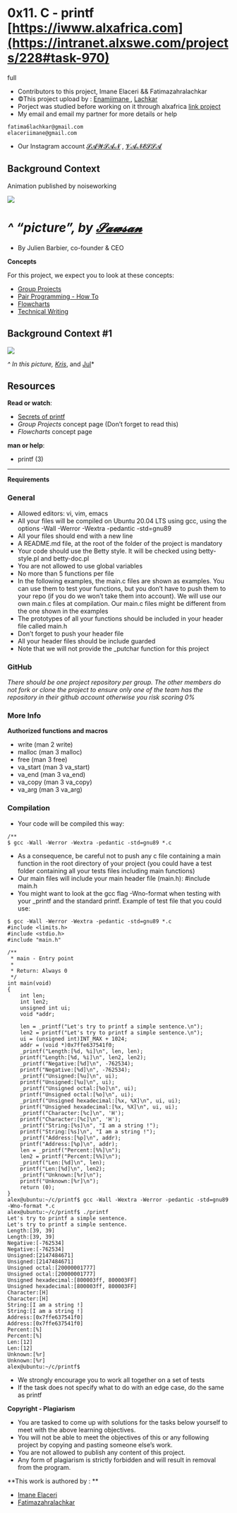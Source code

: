 0x11. C - printf
**[https://iwww.alxafrica.com](https://intranet.alxswe.com/projects/228#task-970)**
================

full
-   Contributors to this project, Imane Elaceri && Fatimazahralachkar 
-   ©This project upload by : [Enamiimane
](https://github.com/Imane47250) , [Lachkar](https://github.com/Fatimazahralachkar)
-   Porject was studied before working on it through alxafrica [link project](https://intranet.alxswe.com/projects/228#task-970)
-   My email and email my partner for more details or help 
```
fatima6lachkar@gmail.com
elaceriimane@gmail.com
``` 
-   Our Instagram account [𝓢𝓐𝓦𝓢𝓐𝓝](https://www.instagram.com/imane_elaceri/) , [𝓥𝓐𝓝𝓔𝓢𝓢𝓐](https://www.instagram.com/fatimaezzahra_lachkar/)

Background Context 
------------------
Animation published by noiseworking


![](hhttps://i.pinimg.com/originals/23/7f/0c/237f0ca95af2dfd1e4487f7cb6665171.gif)

*^ “picture”, by [𝓢𝓪𝔀𝓼𝓪𝓷](https://www.instagram.com/imane_elaceri/")* 
================
-   By Julien Barbier, co-founder & CEO

**Concepts**

For this project, we expect you to look at these concepts:

-   [Group Projects](https://intranet.alxswe.com/concepts/111 "Group Projects")
-   [Pair Programming - How To](https://intranet.alxswe.com/concepts/121 "Pair Programming - How To")
-   [Flowcharts](https://intranet.alxswe.com/concepts/130 "Flowcharts")
-   [Technical Writing](https://intranet.alxswe.com/concepts/225 "Technical Writing")

Background Context #1
------------------

![](https://s3.amazonaws.com/intranet-projects-files/holbertonschool-low_level_programming/228/printf.png)

*^ In this picture, [Kris](https://intranet.alxswe.com/rltoken/X_vDffLlUpbtqnubfnQx8Q "Kris")*, and [Jul](https://intranet.alxswe.com/rltoken/X_vDffLlUpbtqnubfnQx8Q "Jul")*

Resources
---------

**Read or watch**:

-   [Secrets of printf](https://intranet.alxswe.com/rltoken/7Vw7aUWgwC7JYUrqI4bh4Q "Secrets of printf")
-   *Group Projects* concept page (Don’t forget to read this)
-   *Flowcharts* concept page

**man or help**:

-    printf (3)

------------

**Requirements**

### General

-   Allowed editors: vi, vim, emacs
-   All your files will be compiled on Ubuntu 20.04 LTS using gcc, using the options -Wall -Werror -Wextra -pedantic -std=gnu89
-   All your files should end with a new line
-   A README.md file, at the root of the folder of the project is mandatory
-   Your code should use the Betty style. It will be checked using betty-style.pl and betty-doc.pl
-   You are not allowed to use global variables
-   No more than 5 functions per file
-   In the following examples, the main.c files are shown as examples. You can use them to test your functions, but you don’t have to push them to your repo (if you do we won’t take them into account). We will use our own main.c files at compilation. Our main.c files might be different from the one shown in the examples
-   The prototypes of all your functions should be included in your header file called main.h
-   Don’t forget to push your header file
-   All your header files should be include guarded
-   Note that we will not provide the _putchar function for this project

### GitHub

*There should be one project repository per group. The other members do not fork or clone the project to ensure only one of the team has the repository in their github account otherwise you risk scoring 0%*

### More Info

**Authorized functions and macros**

-   write (man 2 write)
-   malloc (man 3 malloc)
-   free (man 3 free)
-   va_start (man 3 va_start)
-   va_end (man 3 va_end)
-   va_copy (man 3 va_copy)
-   va_arg (man 3 va_arg)

### Compilation

-   Your code will be compiled this way:

```
/**
$ gcc -Wall -Werror -Wextra -pedantic -std=gnu89 *.c
``` 
-   As a consequence, be careful not to push any c file containing a main function in the root directory of your project (you could have a test folder containing all your tests files including main functions)
-   Our main files will include your main header file (main.h): #include main.h
-   You might want to look at the gcc flag -Wno-format when testing with your _printf and the standard printf. Example of test file that you could use:
```
$ gcc -Wall -Werror -Wextra -pedantic -std=gnu89 *.c
#include <limits.h>
#include <stdio.h>
#include "main.h"

/**
 * main - Entry point
 *
 * Return: Always 0
 */
int main(void)
{
    int len;
    int len2;
    unsigned int ui;
    void *addr;

    len = _printf("Let's try to printf a simple sentence.\n");
    len2 = printf("Let's try to printf a simple sentence.\n");
    ui = (unsigned int)INT_MAX + 1024;
    addr = (void *)0x7ffe637541f0;
    _printf("Length:[%d, %i]\n", len, len);
    printf("Length:[%d, %i]\n", len2, len2);
    _printf("Negative:[%d]\n", -762534);
    printf("Negative:[%d]\n", -762534);
    _printf("Unsigned:[%u]\n", ui);
    printf("Unsigned:[%u]\n", ui);
    _printf("Unsigned octal:[%o]\n", ui);
    printf("Unsigned octal:[%o]\n", ui);
    _printf("Unsigned hexadecimal:[%x, %X]\n", ui, ui);
    printf("Unsigned hexadecimal:[%x, %X]\n", ui, ui);
    _printf("Character:[%c]\n", 'H');
    printf("Character:[%c]\n", 'H');
    _printf("String:[%s]\n", "I am a string !");
    printf("String:[%s]\n", "I am a string !");
    _printf("Address:[%p]\n", addr);
    printf("Address:[%p]\n", addr);
    len = _printf("Percent:[%%]\n");
    len2 = printf("Percent:[%%]\n");
    _printf("Len:[%d]\n", len);
    printf("Len:[%d]\n", len2);
    _printf("Unknown:[%r]\n");
    printf("Unknown:[%r]\n");
    return (0);
}
alex@ubuntu:~/c/printf$ gcc -Wall -Wextra -Werror -pedantic -std=gnu89 -Wno-format *.c
alex@ubuntu:~/c/printf$ ./printf
Let's try to printf a simple sentence.
Let's try to printf a simple sentence.
Length:[39, 39]
Length:[39, 39]
Negative:[-762534]
Negative:[-762534]
Unsigned:[2147484671]
Unsigned:[2147484671]
Unsigned octal:[20000001777]
Unsigned octal:[20000001777]
Unsigned hexadecimal:[800003ff, 800003FF]
Unsigned hexadecimal:[800003ff, 800003FF]
Character:[H]
Character:[H]
String:[I am a string !]
String:[I am a string !]
Address:[0x7ffe637541f0]
Address:[0x7ffe637541f0]
Percent:[%]
Percent:[%]
Len:[12]
Len:[12]
Unknown:[%r]
Unknown:[%r]
alex@ubuntu:~/c/printf$
``` 
-   We strongly encourage you to work all together on a set of tests
-   If the task does not specify what to do with an edge case, do the same as printf

**Copyright - Plagiarism**

-   You are tasked to come up with solutions for the tasks below yourself to meet with the above learning objectives.
-   You will not be able to meet the objectives of this or any following project by copying and pasting someone else’s work.
-   You are not allowed to publish any content of this project.
-   Any form of plagiarism is strictly forbidden and will result in removal from the program.

 **This work is authored by : **
-   [Imane Elaceri](https://www.instagram.com/imane_elaceri/)
-   [Fatimazahralachkar](https://www.instagram.com/fatimaezzahra_lachkar/)
